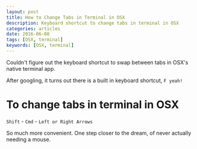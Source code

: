 ```yaml
---
layout: post
title: How to Change Tabs in Terminal in OSX
description: Keyboard shortcut to change tabs in terminal in OSX
categories: articles
date: 2016-06-08
tags: [OSX, terminal]
keywords: [OSX, terminal]
---
```


Couldn't figure out the keyboard shortcut to swap between tabs in OSX's native terminal app.

After googling, it turns out there is a built in keyboard
shortcut, `F yeah!`

# To change tabs in terminal in OSX

`Shift` - `Cmd` - `Left or Right Arrows`

So much more convenient. One step closer to the dream, of never actually needing a mouse.